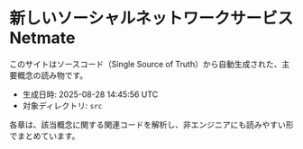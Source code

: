 
# 新しいソーシャルネットワークサービス Netmate

このサイトはソースコード（Single Source of Truth）から自動生成された、主要概念の読み物です。

- 生成日時: 2025-08-28 14:45:56 UTC
- 対象ディレクトリ: `src`

各章は、該当概念に関する関連コードを解析し、非エンジニアにも読みやすい形でまとめています。
